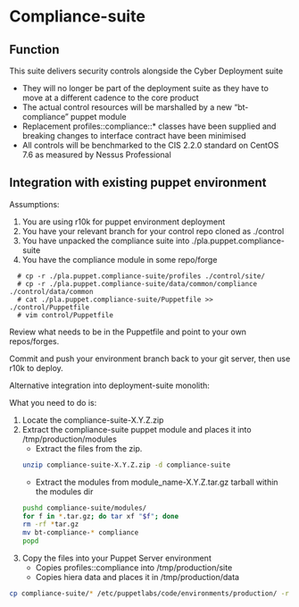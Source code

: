 # Compliance-suite

## Function

This suite delivers security controls alongside the Cyber Deployment suite

* They will no longer be part of the deployment suite as they have to move at a different cadence to the core product
* The actual control resources will be marshalled by a new “bt-compliance” puppet module 
* Replacement profiles::compliance::\* classes have been supplied and breaking changes to interface contract have been minimised
* All controls will be benchmarked to the CIS 2.2.0 standard on CentOS 7.6 as measured by Nessus Professional

## Integration with existing puppet environment

Assumptions:

1. You are using r10k for puppet environment deployment
2. You have your relevant branch for your control repo cloned as ./control
3. You have unpacked the compliance suite into ./pla.puppet.compliance-suite
4. You have the compliance module in some repo/forge

```
  # cp -r ./pla.puppet.compliance-suite/profiles ./control/site/
  # cp -r ./pla.puppet.compliance-suite/data/common/compliance ./control/data/common
  # cat ./pla.puppet.compliance-suite/Puppetfile >> ./control/Puppetfile
  # vim control/Puppetfile
```
Review what needs to be in the Puppetfile and point to your own repos/forges.

Commit and push your environment branch back to your git server, then use r10k to deploy.

Alternative integration into deployment-suite monolith:

What you need to do is:

1. Locate the compliance-suite-X.Y.Z.zip
2. Extract the compliance-suite puppet module and places it into /tmp/production/modules
    * Extract the files from the zip.
    ```bash
    unzip compliance-suite-X.Y.Z.zip -d compliance-suite
    ```
    * Extract the modules from module_name-X.Y.Z.tar.gz tarball within the modules dir
    ```bash
    pushd compliance-suite/modules/
    for f in *.tar.gz; do tar xf "$f"; done
    rm -rf *tar.gz
    mv bt-compliance-* compliance
    popd
    ```
3. Copy the files into your Puppet Server environment
    * Copies profiles::compliance into /tmp/production/site
    * Copies hiera data and places it in /tmp/production/data
```bash
cp compliance-suite/* /etc/puppetlabs/code/environments/production/ -r
```
